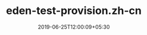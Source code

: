 ---
title: "eden-test-provision.zh-cn"
date: 2019-06-25T12:00:09+05:30
type: "organisations"
org_name: "Microsoft Docs"
repo_desc: "NA"
repo_link: https://github.com/MicrosoftDocs/eden-test-provision.zh-cn
---